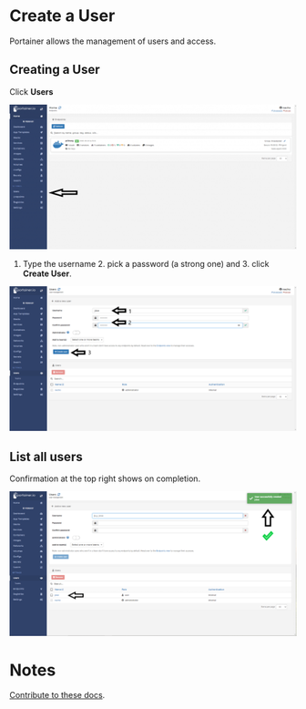 # Create a User

Portainer allows the management of users and access.

## Creating a User

Click <b>Users</b>

![users](assets/user_1.webp)

1. Type the username 2. pick a password (a strong one) and 3. click <b>Create User</b>.

![users](assets/user_2.png)

## List all users

Confirmation at the top right shows on completion.

![users](assets/user_3.png)

# Notes

[Contribute to these docs](https://github.com/portainer/portainer-docs/blob/master/contributing.md).